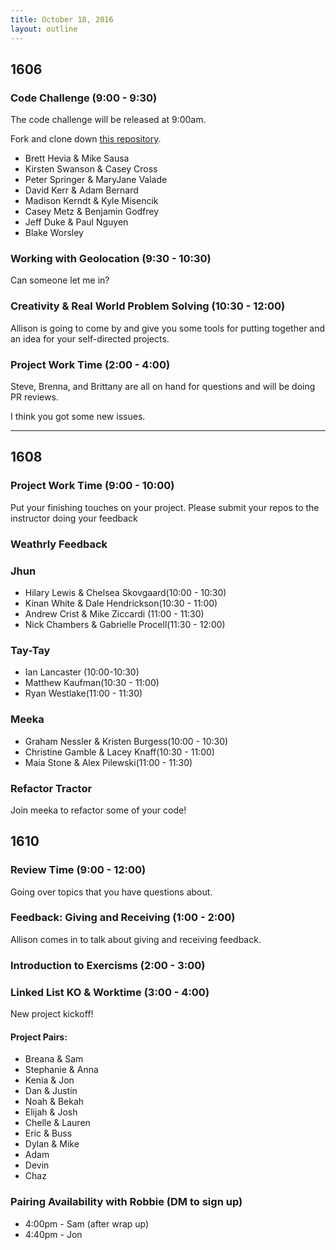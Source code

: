 ```yaml
---
title: October 18, 2016
layout: outline
---
```


## 1606

### Code Challenge (9:00 - 9:30)

The code challenge will be released at 9:00am.

Fork and clone down [this repository](https://github.com/turingschool-examples/code-exercises).

* Brett Hevia & Mike Sausa
* Kirsten Swanson & Casey Cross
* Peter Springer & MaryJane Valade
* David Kerr & Adam Bernard
* Madison Kerndt & Kyle Misencik
* Casey Metz & Benjamin Godfrey
* Jeff Duke & Paul Nguyen
* Blake Worsley

### Working with Geolocation (9:30 - 10:30)

Can someone let me in?

### Creativity & Real World Problem Solving (10:30 - 12:00)

Allison is going to come by and give you some tools for putting together and an idea for your self-directed projects.

### Project Work Time (2:00 - 4:00)

Steve, Brenna, and Brittany are all on hand for questions and will be doing PR reviews.

I think you got some new issues.

***

## 1608

###  Project Work Time (9:00 - 10:00)

Put your finishing touches on your project. Please submit your repos to the instructor doing your feedback

### Weathrly Feedback

### Jhun

* Hilary Lewis & Chelsea Skovgaard(10:00 - 10:30)
* Kinan White & Dale Hendrickson(10:30 - 11:00)
* Andrew Crist & Mike Ziccardi (11:00 - 11:30)
* Nick Chambers & Gabrielle Procell(11:30 - 12:00)


### Tay-Tay

* Ian Lancaster (10:00-10:30)
* Matthew Kaufman(10:30 - 11:00)
* Ryan Westlake(11:00 - 11:30)

### Meeka

* Graham Nessler & Kristen Burgess(10:00 - 10:30)
* Christine Gamble & Lacey Knaff(10:30 - 11:00)
* Maia Stone & Alex Pilewski(11:00 - 11:30)

### Refactor Tractor

Join meeka to refactor some of your code!


## 1610

### Review Time (9:00 - 12:00)

Going over topics that you have questions about.

### Feedback: Giving and Receiving (1:00 - 2:00)

Allison comes in to talk about giving and receiving feedback.

### Introduction to Exercisms (2:00 - 3:00)

### Linked List KO & Worktime (3:00 - 4:00)

New project kickoff!

#### Project Pairs:

- Breana & Sam
- Stephanie & Anna
- Kenia & Jon
- Dan & Justin
- Noah & Bekah
- Elijah & Josh
- Chelle & Lauren
- Eric & Buss
- Dylan & Mike
- Adam
- Devin
- Chaz

### Pairing Availability with Robbie (DM to sign up)

* 4:00pm - Sam (after wrap up)
* 4:40pm - Jon
